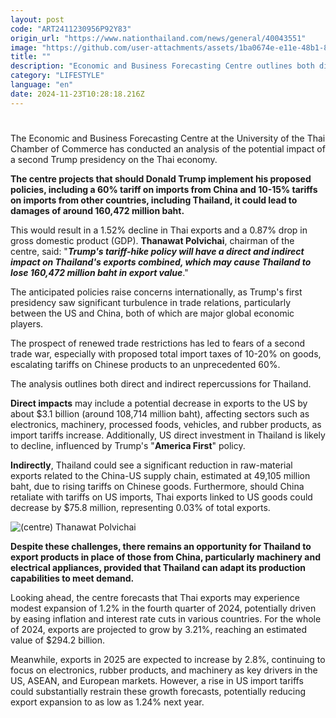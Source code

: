 ```yaml
---
layout: post
code: "ART2411230956P92Y83"
origin_url: "https://www.nationthailand.com/news/general/40043551"
image: "https://github.com/user-attachments/assets/1ba0674e-e11e-48b1-8d98-ef4e291079a3"
title: ""
description: "Economic and Business Forecasting Centre outlines both direct and indirect repercussions for Thailand"
category: "LIFESTYLE"
language: "en"
date: 2024-11-23T10:28:18.216Z
---
```


# 











The Economic and Business Forecasting Centre at the University of the Thai Chamber of Commerce has conducted an analysis of the potential impact of a second Trump presidency on the Thai economy.



**The centre projects that should Donald Trump implement his proposed policies, including a 60% tariff on imports from China and 10-15% tariffs on imports from other countries, including Thailand, it could lead to damages of around 160,472 million baht.**



This would result in a 1.52% decline in Thai exports and a 0.87% drop in gross domestic product (GDP). **Thanawat Polvichai**, chairman of the centre, said: "_**Trump's tariff-hike policy will have a direct and indirect impact on Thailand's exports combined, which may cause Thailand to lose 160,472 million baht in export value**_."



The anticipated policies raise concerns internationally, as Trump's first presidency saw significant turbulence in trade relations, particularly between the US and China, both of which are major global economic players.



The prospect of renewed trade restrictions has led to fears of a second trade war, especially with proposed total import taxes of 10-20% on goods, escalating tariffs on Chinese products to an unprecedented 60%.





The analysis outlines both direct and indirect repercussions for Thailand.



**Direct impacts** may include a potential decrease in exports to the US by about $3.1 billion (around 108,714 million baht), affecting sectors such as electronics, machinery, processed foods, vehicles, and rubber products, as import tariffs increase. Additionally, US direct investment in Thailand is likely to decline, influenced by Trump's "**America First**" policy.





**Indirectly**, Thailand could see a significant reduction in raw-material exports related to the China-US supply chain, estimated at 49,105 million baht, due to rising tariffs on Chinese goods. Furthermore, should China retaliate with tariffs on US imports, Thai exports linked to US goods could decrease by $75.8 million, representing 0.03% of total exports.



  ![(centre) Thanawat Polvichai](https://github.com/user-attachments/assets/b1c71e10-a8a2-4b6e-bac0-ccc02744bf36)

**Despite these challenges, there remains an opportunity for Thailand to export products in place of those from China, particularly machinery and electrical appliances, provided that Thailand can adapt its production capabilities to meet demand.**



Looking ahead, the centre forecasts that Thai exports may experience modest expansion of 1.2% in the fourth quarter of 2024, potentially driven by easing inflation and interest rate cuts in various countries. For the whole of 2024, exports are projected to grow by 3.21%, reaching an estimated value of $294.2 billion.



Meanwhile, exports in 2025 are expected to increase by 2.8%, continuing to focus on electronics, rubber products, and machinery as key drivers in the US, ASEAN, and European markets. However, a rise in US import tariffs could substantially restrain these growth forecasts, potentially reducing export expansion to as low as 1.24% next year.



